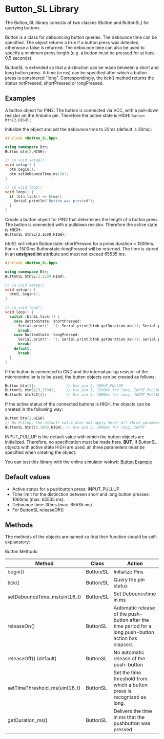 # Button_SL Library

The Button_SL library consists of two classes (Button and ButtonSL) for querying buttons.

Button is a class for debouncing button queries. The debounce time can be specified.
The object returns a true if a button press was detected, otherwise a false is returned.
The debounce time can also be used to specify a minimum press length (e.g. a button must
be pressed for at least 0.5 seconds).

ButtonSL is extended so that a distinction can be made between a short and long button press.
A time (in ms) can be specified after which a button press is considered "long".
Correspondingly, the tick() method returns the status notPressed, shortPressed or longPressed.

## Examples

A button object for PIN2. The button is connected via VCC, with a pull-down resistor on the Arduino pin.
Therefore the active state is HIGH:
`Button btn{2,HIGH};`

Initialize the object and set the debounce time to 20ms (default is 30ms):

```C++
#include <Button_SL.hpp>

using namespace Btn;
Button btn{2,HIGH};

// in void setup()
void setup() {
  btn.begin();
  btn.setDebounceTime_ms(20);
}

// in void loop()
void loop() {
  if (btn.tick() == true){
    Serial.println("Button was pressed");
  }
}
```

Create a button object for PIN2 that determines the length of a button press. The button is connected with a
pulldown resistor. Therefore the active state is HIGH:  
`ButtonSL btnSL{2,1500,HIGH};`

*btnSL* will return Buttonstate::shortPressed for a press duration < 1500ms.
For >= 1500ms Buttonstate::longPressed will be returned. The time is stored in an **unsigned int** attribute
and must not exceed 65535 ms.  

```C++
#include <Button_SL.hpp>

using namespace Btn;
ButtonSL btnSL{2,1500,HIGH};

// in void setup()
void setup() {
  btnSL.begin();
}

// in void loop()
void loop() {
  switch (btnSL.tick()) {
    case ButtonState::shortPressed: 
      Serial.print(". "); Serial.print(btnb.getDuration_ms()); Serial.println(" ms"); 
      break;
    case ButtonState::longPressed: 
      Serial.print("- "); Serial.print(btnb.getDuration_ms()); Serial.println(" ms"); 
      break;
    default: 
      break;  
  }
}
```

If the button is connected to GND and the internal pullup resistor of the microcontroller is to be used,
the button objects can be created as follows:

```C++
Button btn{2};              // Use pin 2, INPUT_PULLUP
ButtonSL btnSL{3,1500};     // Use pin 3, 1500ms for long, INPUT_PULLUP
ButtonSL btnSL2{4};         // Use pin 4, 1000ms for long, INPUT_PULLUP
```

If the active status of the connected buttons is HIGH, the objects can be created in the following way:

```C++
Button btn{2,HIGH}    
// No Pullup, the default value does not apply here! All three parameters must be specified.
ButtonSL btn3{5,1000,HIGH}; // Use pin 5, 1000ms for long, INPUT
```

INPUT_PULLUP is the default value with which the button objects are initialized.
Therefore, no specification must be made here. **BUT**, if ButtonSL objects with active state HIGH are used,
all three parameters must be specified when creating the object.

You can test this library with the online simulator wokwi:: [Button Example](https://wokwi.com/projects/346522345074066004)

## Default values

* Active status for a pushbutton press: INPUT_PULLUP
* Time limit for the distinction between short and long button presses: 1000ms (max. 65535 ms).
* Debounce time: 30ms (max. 65535 ms).
* For ButtonSL releaseOff()

## Methods

The methods of the objects are named so that their function should be self-explanatory:

Button Methods:

| Method                      | Class     | Action                                                                 |
|-----------------------------|-----------|------------------------------------------------------------------------|
|begin()                      | Button/SL |Initialize Pins                                                         |
|tick()                       | Button/SL |Query the pin status                                                    |
|setDebounceTime_ms(uint16_t) | Button/SL |Set Debouncetime in ms                                                  |
|releaseOn()                  | ButtonSL  |Automatic release of the push-button after the time period for a long push-button action has elapsed.       |
|releaseOff() (default)       | ButtonSL  |No automatic release of the push-button                                 |
|setTimeThreshold_ms(uint16_t)| ButtonSL  |Set the time threshold from which a button press is recognized as long. |
|getDuration_ms()             | ButtonSL  |Delivers the time in ms that the pushbutton was pressed                 |
